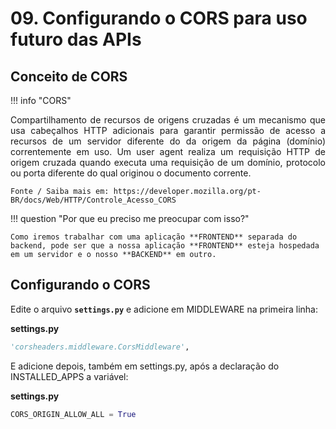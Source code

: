 # 09. Configurando o CORS para uso futuro das APIs

## Conceito de CORS

!!! info "CORS"
    <p style="text-align: justify">
    Compartilhamento de recursos de origens cruzadas é um mecanismo que usa cabeçalhos HTTP adicionais para garantir permissão de acesso a recursos de um servidor diferente do da origem da página (domínio) correntemente em uso. Um user agent realiza um requisição HTTP de origem cruzada quando executa uma requisição de um domínio, protocolo ou porta diferente do qual originou o documento corrente.
    </p>

    Fonte / Saiba mais em: https://developer.mozilla.org/pt-BR/docs/Web/HTTP/Controle_Acesso_CORS


!!! question "Por que eu preciso me preocupar com isso?"

    Como iremos trabalhar com uma aplicação **FRONTEND** separada do backend, pode ser que a nossa aplicação **FRONTEND** esteja hospedada em um servidor e o nosso **BACKEND** em outro.

## Configurando o CORS

Edite o arquivo **`settings.py`** e adicione em MIDDLEWARE na
primeira linha:

**settings.py**

``` python
'corsheaders.middleware.CorsMiddleware',
```

E adicione depois, também em settings.py, após a declaração do INSTALLED_APPS a variável:

**settings.py**

```python
CORS_ORIGIN_ALLOW_ALL = True
```
